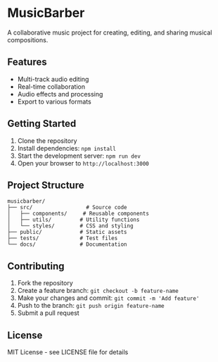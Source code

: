 # MusicBarber

A collaborative music project for creating, editing, and sharing musical compositions.

## Features

- Multi-track audio editing
- Real-time collaboration
- Audio effects and processing
- Export to various formats

## Getting Started

1. Clone the repository
2. Install dependencies: `npm install`
3. Start the development server: `npm run dev`
4. Open your browser to `http://localhost:3000`

## Project Structure

```
musicbarber/
├── src/                 # Source code
│   ├── components/     # Reusable components
│   ├── utils/         # Utility functions
│   └── styles/        # CSS and styling
├── public/            # Static assets
├── tests/             # Test files
└── docs/              # Documentation
```

## Contributing

1. Fork the repository
2. Create a feature branch: `git checkout -b feature-name`
3. Make your changes and commit: `git commit -m 'Add feature'`
4. Push to the branch: `git push origin feature-name`
5. Submit a pull request

## License

MIT License - see LICENSE file for details